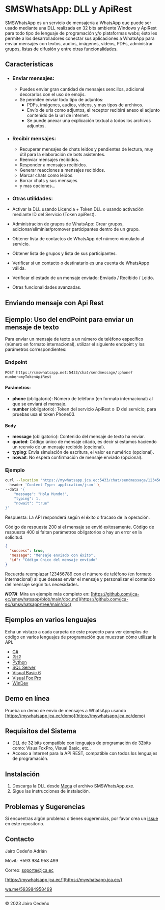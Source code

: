 # SMSWhatsApp: DLL y ApiRest

SMSWhatsApp es un servicio de mensajería a WhatsApp que puede ser usado mediante una DLL realizada en 32 bits ambiente Windows y ApiRest para todo tipo de lenguaje de programación y/o plataformas webs; ésto les permite a los desarrolladores conectar sus aplicaciones a WhatsApp para enviar mensajes con textos, audios, imágenes, vídeos, PDFs, administrar grupos, listas de difusión y entre otras funcionalidades.

## Características

- ### Enviar mensajes:
  - Puedes enviar gran cantidad de mensajes sencillos, adicional decorarlos con el uso de emojis.
  - Se permiten enviar todo tipo de adjuntos:
    - PDFs, imágenes, audios, videos, y mas tipos de archivos.
    - Envío de urls como adjuntos, el receptor recibirá anexo el adjunto contenido de la url de internet.
    - Se puede anexar una explicación textual a todos los archivos adjuntos.

- ### Recibir mensajes:
  - Recuperar mensajes de chats leidos y pendientes de lectura, muy útil para la elaboración de bots asistentes.
  - Reenviar mensajes recibidos.
  - Responder a mensajes recibidos.
  - Generar reacciones a mensajes recibidos.
  - Marcar chats como leidos.
  - Borrar chats y sus mensajes.
  - y mas opciones...

- ### Otras utilidades:
- Activar la DLL usando Licencia + Token DLL  o usando activación mediante ID del Servicio (Token apiRest).
- Administración de grupos de WhatsApp: Crear grupos, adicionar/eliminiar/promover participantes dentro de un grupo.
- Obtener lista de contactos de WhatsApp del número vinculado al servicio.
- Obtener lista de grupos y lista de sus participantes.
- Verificar si un contacto o destinatario es una cuenta de WhatsAppp válida.
- Verificar el estado de un mensaje enviado: Enviado / Recibido / Leido.
- Otras funcionalidades avanzadas.

## Enviando mensaje con Api Rest

## Ejemplo: Uso del endPoint para enviar un mensaje de texto

Para enviar un mensaje de texto a un número de teléfono específico (número en formato internacional), utilizar el siguiente endpoint y los parámetros correspondientes:

### Endpoint

`POST https://smswhatsapp.net:5433/chat/sendmessage/:phone?number=myTokenApiRest`

#### Parámetros:

- **phone**  (obligatorio): Número de teléfono (en formato internacional) al que se enviará el mensaje.
- **number** (obligatorio): Token del servicio ApiRest o ID del servicio, para pruebas usa el token Phone03.

#### Body

- **message** (obligatorio): Contenido del mensaje de texto ha enviar.
- **quoted**: Código único de mensaje citado, es decir si estamos haciendo un reenvío de un mensaje recibido (opcional).
- **typing**: Envía simulación de escritura, el valor es numérico (opcional).
- **nowait**: No espera confirmación de mensaje envíado (opcional).

### Ejemplo

```bash
curl --location 'https://mywhatsapp.jca.ec:5433/chat/sendmessage/123456789?number=Phone03' \
--header 'Content-Type: application/json' \
--data '{
    "message": "Hola Mundo!",
    "typing": 1,
    "nowait": "true"
}'
```

Respuesta:
La API responderá según el éxito o fracaso de la operación.

Código de respuesta 200 si el mensaje se envió exitosamente.
Código de respuesta 400 si faltan parámetros obligatorios o hay un error en la solicitud.

```json
{
  "success": true,
  "message": "Mensaje enviado con éxito",
  "id": "Código único del mensaje envíado"
}
```

Recuerda reemplazar 123456789 con el número de teléfono (en formato internacional) al que deseas enviar el mensaje y personalizar el contenido del mensaje según tus necesidades.

***NOTA***: Mira un ejemplo más completo en: [https://github.com/jca-ec/smswhatsapp/blob/main/doc.md](https://github.com/jca-ec/smswhatsapp/tree/main/doc) 

## Ejemplos en varios lenguajes

Echa un vistazo a cada carpeta de este proyecto para ver ejemplos de código en varios lenguajes de programación que muestran cómo utilizar la API.

- [C#](https://github.com/jca-ec/smswhatsapp/blob/main/NetCore/Program.cs)
- [PHP](https://github.com/jca-ec/smswhatsapp/tree/main/PHP)
- [Python](https://github.com/jca-ec/smswhatsapp/tree/main/Python)
- [SQL Server](https://github.com/jca-ec/smswhatsapp/tree/main/SQLServer)
- [Visual Basic 6](https://github.com/jca-ec/smswhatsapp/tree/main/VB6.0)
- [Visual Fox Pro](https://github.com/jca-ec/smswhatsapp/tree/main/Visual%20FoxPro)
- [WinDev](https://github.com/jca-ec/smswhatsapp/tree/main/WinDev) 

## Demo en línea

Prueba un demo de envío de mensajes a WhatsApp usando [https://mywhatsapp.jca.ec/demo](https://mywhatsapp.jca.ec/demo)

## Requisitos del Sistema

- DLL de 32 bits compatible con lenguajes de programación de 32bits como: VisualFoxPro, Visual Basic, etc..
- Acceso a Internet para la API REST, compatible con todos los lenguajes de programación.

## Instalación

1. Descarga la DLL desde [Mega](https://mega.nz/folder/wYRnUYKJ#y0eV2vy-Bp1bx361Wm18IA/file/1MwSGaLB) el archivo SMSWhatsApp.exe.
2. Sigue las instrucciones de instalación.

## Problemas y Sugerencias

Si encuentras algún problema o tienes sugerencias, por favor crea un [issue](https://github.com/jca-ec/smswhatsapp/issues) en este repositorio.

## Contacto

Jairo Cedeño Adrián

Móvil.: +593 984 958 499

Correo: soporte@jca.ec

[https://mywhatsapp.jca.ec/](https://mywhatsapp.jca.ec/)

[wa.me/593984958499](https://wa.me/593984958499)

---

© 2023 Jairo Cedeño
